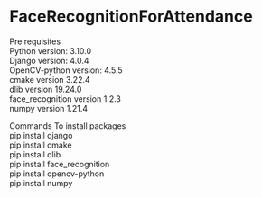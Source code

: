 # FaceRecognitionForAttendance
Pre requisites<br />
Python version: 3.10.0<br />
Django version: 4.0.4<br />
OpenCV-python version: 4.5.5<br />
cmake version 3.22.4<br />
dlib version 19.24.0<br />
face_recognition version 1.2.3<br />
numpy version 1.21.4<br />

Commands To install packages<br />
pip install django<br />
pip install cmake<br />
pip install dlib<br />
pip install face_recognition<br />
pip install opencv-python<br />
pip install numpy<br />
